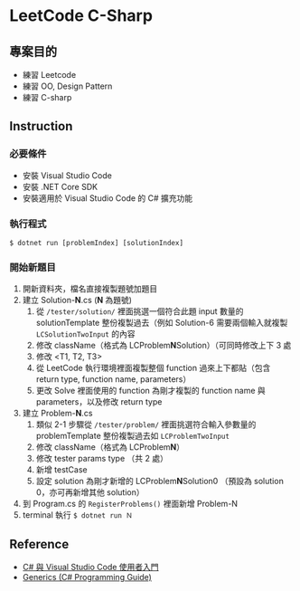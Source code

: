 # LeetCode C-Sharp

## 專案目的

- 練習 Leetcode
- 練習 OO, Design Pattern
- 練習 C-sharp

## Instruction

### 必要條件

- 安裝 Visual Studio Code
- 安裝 .NET Core SDK
- 安裝適用於 Visual Studio Code 的 C# 擴充功能

### 執行程式

```terminal
$ dotnet run [problemIndex] [solutionIndex]
```

### 開始新題目

1. 開新資料夾，檔名直接複製題號加題目
2. 建立 Solution-**N**.cs (**N** 為題號)
   1. 從 `/tester/solution/` 裡面挑選一個符合此題 input 數量的 solutionTemplate 整份複製過去（例如 Solution-6 需要兩個輸入就複製 `LCSolutionTwoInput` 的內容
   2. 修改 className（格式為 LCProblem**N**Solution）（可同時修改上下 3 處
   3. 修改 <T1, T2, T3>
   4. 從 LeetCode 執行環境裡面複製整個 function 過來上下都貼（包含 return type, function name, parameters）
   5. 更改 Solve 裡面使用的 function 為剛才複製的 function name 與 parameters，以及修改 return type
3. 建立 Problem-**N**.cs
   1. 類似 2-1 步驟從 `/tester/problem/` 裡面挑選符合輸入參數量的 problemTemplate 整份複製過去如 `LCProblemTwoInput`
   2. 修改 className（格式為 LCProblem**N**）
   3. 修改 tester params type （共 2 處）
   4. 新增 testCase
   5. 設定 solution 為剛才新增的 LCProblem**N**Solution0 （預設為 solution 0，亦可再新增其他 solution）
4. 到 Program.cs 的 `RegisterProblems()` 裡面新增 Problem-N
5. terminal 執行 `$ dotnet run Ｎ`

## Reference

- [C# 與 Visual Studio Code 使用者入門](https://docs.microsoft.com/zh-tw/dotnet/core/tutorials/with-visual-studio-code)
- [Generics (C# Programming Guide)](https://docs.microsoft.com/en-us/dotnet/csharp/programming-guide/generics/index)
